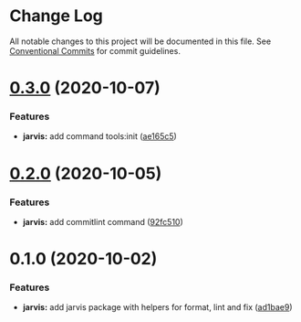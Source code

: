 # Change Log

All notable changes to this project will be documented in this file.
See [Conventional Commits](https://conventionalcommits.org) for commit guidelines.

# [0.3.0](https://github.com/releaseband/node-tools/compare/@releaseband/jarvis@0.2.0...@releaseband/jarvis@0.3.0) (2020-10-07)

### Features

- **jarvis:** add command tools:init ([ae165c5](https://github.com/releaseband/node-tools/commit/ae165c5b1e86c3ff4a6d2518cba5d34becc72d13))

# [0.2.0](https://github.com/releaseband/node-tools/compare/@releaseband/jarvis@0.1.0...@releaseband/jarvis@0.2.0) (2020-10-05)

### Features

- **jarvis:** add commitlint command ([92fc510](https://github.com/releaseband/node-tools/commit/92fc510543cfd847edfefbd5c6373956cdbd7d26))

# 0.1.0 (2020-10-02)

### Features

- **jarvis:** add jarvis package with helpers for format, lint and fix ([ad1bae9](https://github.com/releaseband/node-tools/commit/ad1bae9df90048eb44260145351c3a6eaf065b2d))
